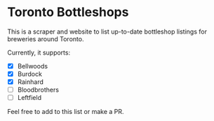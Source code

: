 # Toronto Bottleshops

This is a scraper and website to list up-to-date bottleshop listings for breweries around Toronto.

Currently, it supports:

- [x] Bellwoods
- [x] Burdock
- [x] Rainhard
- [ ] Bloodbrothers
- [ ] Leftfield

Feel free to add to this list or make a PR.

